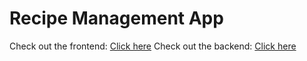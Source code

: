 # Recipe Management App

Check out the frontend: [Click here](https://github.com/ShivangDholaria/Recipe-Fontend-Code.git)
Check out the backend: [Click here](https://github.com/ShivangDholaria/Recipe-Backend-Code)
